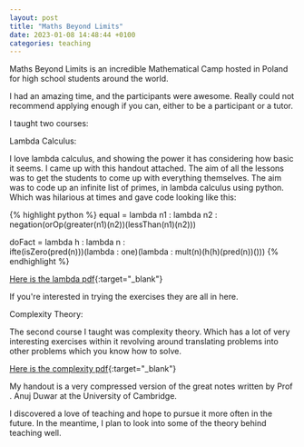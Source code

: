 ```yaml
---
layout: post
title: "Maths Beyond Limits"
date: 2023-01-08 14:48:44 +0100
categories: teaching
---
```


Maths Beyond Limits is an incredible Mathematical Camp hosted in Poland for high school students around the world.


I had an amazing time, and the participants were awesome. Really could not recommend applying enough if you can, either to be a participant or a tutor.


I taught two courses:


Lambda Calculus:

I love lambda calculus, and showing the power it has considering how basic it seems. I came up with this handout attached. The aim of all the lessons was to get the students to come up with everything themselves. The aim was to code up an infinite list of primes, in lambda calculus using python. Which was hilarious at times and gave code looking like this:

{% highlight python %}
equal = lambda n1 : lambda n2 : negation(orOp(greater(n1)(n2))(lessThan(n1)(n2)))


doFact = lambda h : lambda n : \
ifte(isZero(pred(n)))(lambda : one)(lambda : mult(n)(h(h)(pred(n))()))
{% endhighlight %}

[Here is the lambda pdf](/files/Lambda.pdf){:target="_blank"}

If you're interested in trying the exercises they are all in here.


Complexity Theory:

The second course I taught was complexity theory. Which has a lot of very interesting exercises within it revolving around translating problems into other problems which you know how to solve.

[Here is the complexity pdf](/files/Complexity.pdf){:target="_blank"}

My handout is a very compressed version of the great notes written by Prof . Anuj Duwar at the University of Cambridge.


I discovered a love of teaching and hope to pursue it more often in the future. In the meantime, I plan to look into some of the theory behind teaching well. 